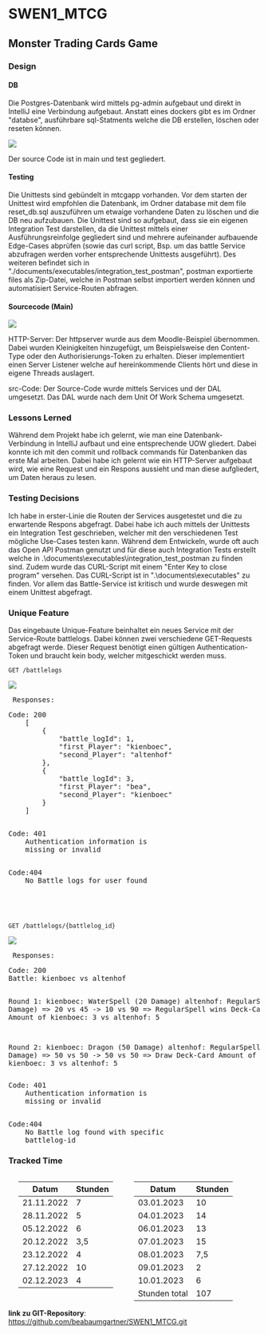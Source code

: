 # SWEN1_MTCG
## Monster Trading Cards Game

### Design

#### DB
Die Postgres-Datenbank wird mittels pg-admin aufgebaut und direkt in IntelliJ eine Verbindung aufgebaut.
Anstatt eines dockers gibt es im Ordner "databse", ausführbare sql-Statments welche die DB erstellen, löschen oder reseten können.

![](/database/DB_diagramm.jpg)

Der source Code ist in main und test gegliedert.

#### Testing
Die Unittests sind gebündelt in mtcgapp vorhanden. Vor dem starten der Unittest wird empfohlen die Datenbank, im Ordner database mit dem file reset_db.sql auszuführen um etwaige vorhandene Daten zu löschen und die DB neu aufzubauen.
Die Unittest sind so aufgebaut, dass sie ein eigenen Integration Test darstellen, da die Unittest mittels einer Ausführungsreinfolge gegliedert sind und mehrere aufeinander aufbauende Edge-Cases abprüfen (sowie das curl script, Bsp. um das battle Service abzufragen werden vorher entsprechende Unittests ausgeführt).
Des weiteren befindet sich in "./documents/executables/integration_test_postman", postman exportierte files als Zip-Datei, welche in Postman selbst importiert werden können und automatisiert Service-Routen abfragen.

#### Sourcecode (Main)

![](/documents/specifications/server_diagramm.jpg)

HTTP-Server: Der httpserver wurde aus dem Moodle-Beispiel übernommen. Dabei wurden Kleinigkeiten hinzugefügt, um Beispielsweise den Content-Type oder den Authorisierungs-Token zu erhalten.
Dieser implementiert einen Server Listener welche auf hereinkommende Clients hört und diese in eigene Threads auslagert.

src-Code: Der Source-Code wurde mittels Services und der DAL umgesetzt. Das DAL wurde nach dem Unit Of Work Schema umgesetzt.

### Lessons Lerned
Während dem Projekt habe ich gelernt, wie man eine Datenbank-Verbindung in IntelliJ aufbaut und eine entsprechende UOW gliedert.
Dabei konnte ich mit den commit und rollback commands für Datenbanken das erste Mal arbeiten.
Dabei habe ich gelernt wie ein HTTP-Server aufgebaut wird, wie eine Request und ein Respons aussieht und man diese aufgliedert, um Daten heraus zu lesen.

### Testing Decisions
Ich habe in erster-Linie die Routen der Services ausgetestet und die zu erwartende Respons abgefragt. Dabei habe ich auch mittels der Unittests ein Integration Test geschrieben, welcher mit den verschiedenen Test mögliche Use-Cases testen kann.
Während dem Entwickeln, wurde oft auch das Open API Postman genutzt und für diese auch Integration Tests erstellt welche in .\documents\executables\integration_test_postman zu finden sind.
Zudem wurde das CURL-Script mit einem "Enter Key to close program" versehen. Das CURL-Script ist in ".\documents\executables" zu finden.
Vor allem das Battle-Service ist kritisch und wurde deswegen mit einem Unittest abgefragt.

### Unique Feature
Das eingebaute Unique-Feature beinhaltet ein neues Service mit der Service-Route battlelogs. Dabei können zwei verschiedene GET-Requests abgefragt werde.
Dieser Request benötigt einen gültigen Authentication-Token und braucht kein body, welcher mitgeschickt werden muss.

```
GET /battlelogs
```
![](/documents/executables/integration_test_postman/images/battlelogs.PNG)

<div style="float: right; width: 50%; margin-left: 4%; margin-top: -15px;">
  <p> <br> </p>
</div>
<div tyle="float: right; width: 50%; margin-left: 4%;">
  <pre> Responses: </pre>
  <pre>
Code: 200 
    [
        {
            "battle_logId": 1,
            "first_Player": "kienboec",
            "second_Player": "altenhof"
        },
        {
            "battle_logId": 3,
            "first_Player": "bea",
            "second_Player": "kienboec"
        }
    ]
  </pre>
  <pre >
Code: 401
    Authentication information is 
    missing or invalid
  </pre>
<pre>
Code:404
    No Battle logs for user found
</pre>
</div>

<p> <br> </p>
<p> <br> </p>

```
GET /battlelogs/{battlelog_id}
```
![](/documents/executables/integration_test_postman/images/battlelogs_battlelog_id.PNG)
<div style="float: right; width: 50%; margin-left: 4%; margin-top: -15px;">
  <p> <br> </p>
</div>
<div tyle="float: right; width: 50%; margin-left: 4%;">
  <pre> Responses: </pre>
  <pre>
Code: 200
Battle: kienboec vs altenhof

Round 1:
kienboec: WaterSpell (20 Damage) altenhof: RegularSpell (45 Damage)
=> 20 vs 45 -> 10 vs 90 => RegularSpell wins
Deck-Card Amount of kienboec: 3 vs altenhof: 5

Round 2:
kienboec: Dragon (50 Damage) altenhof: RegularSpell (50 Damage)
=> 50 vs 50 -> 50 vs 50 => Draw
Deck-Card Amount of kienboec: 3 vs altenhof: 5
  </pre>
  <pre >
Code: 401
    Authentication information is 
    missing or invalid
  </pre>
<pre>
Code:404
    No Battle log found with specific 
    battlelog-id
</pre>
</div>

### Tracked Time

<div style="float: left; width: 42%; margin-left: 4%;">
    <p>

| Datum       | Stunden  |
|-------------|----------|
| 21.11.2022  | 7        |
| 28.11.2022  | 5        |
| 05.12.2022  | 6        |
| 20.12.2022  | 3,5      |
| 23.12.2022  | 4        |
| 27.12.2022  | 10       |
| 02.12.2023  | 4        |
</p>
</div>
<div style="float: left; width: 50%; margin-left: 4%;">
<p>

| Datum         | Stunden |
|---------------|---------|
| 03.01.2023    | 10      |
| 04.01.2023    | 14      |
| 06.01.2023    | 13      |
| 07.01.2023    | 15      |
| 08.01.2023    | 7,5     |
| 09.01.2023    | 2       |
| 10.01.2023    | 6       |
| Stunden total | 107     |
</p>
</div>

**link zu GIT-Repository**: https://github.com/beabaumgartner/SWEN1_MTCG.git

